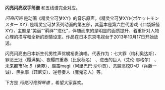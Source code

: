 

**闪亮闪亮双手简谱** 和五线谱完全对应。

_闪亮闪亮_ 是动画《精灵宝可梦XY》的音乐原声。《精灵宝可梦XY》（ポケットモンスター
XY）是精灵宝可梦系列动画的第五部，其蓝本是第六世代游戏《口袋妖怪XY》，主题是“美丽”“羁绊”“进化”，伴随而来的是明显的画质提升、着重针对人物心理的描写和全新的剧情设定。作品在日本东京电视台于2013年10月17日开始放送。

闪亮闪亮由日本新生代男性声优梶裕贵演唱。代表作为：七大罪（梅利奥达斯）、罪恶王冠（樱满集）、夜樱四重奏（比泉秋名） 、进击的巨人（艾伦·耶格尔）
、未来都市No.6（紫苑）、魔笛magi（阿里巴巴·沙尔贾）、恶魔高校D×D（兵藤一诚）、黑执事（菲尼安）、逆卷奏人（魔鬼恋人）等。

下方是 _闪亮闪亮钢琴谱_ ，希望大家喜欢。

